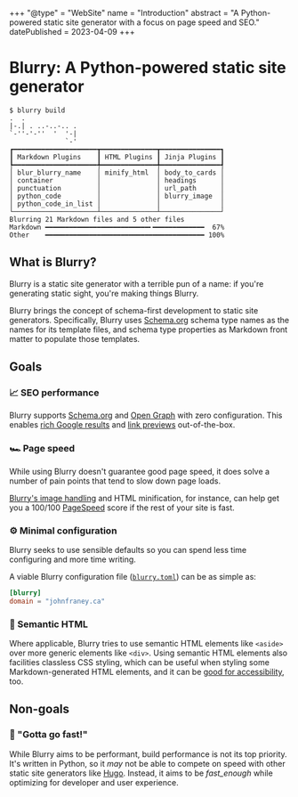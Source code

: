 +++
"@type" = "WebSite"
name = "Introduction"
abstract = "A Python-powered static site generator with a focus on page speed and SEO."
datePublished = 2023-04-09
+++

# Blurry: A Python-powered static site generator

```shell
$ blurry build
.  .             
|-.| . ..-..-.. .
`-''-'-''  '  '-|
              `-'
┏━━━━━━━━━━━━━━━━━━━━━┳━━━━━━━━━━━━━━┳━━━━━━━━━━━━━━━┓
┃ Markdown Plugins    ┃ HTML Plugins ┃ Jinja Plugins ┃
┡━━━━━━━━━━━━━━━━━━━━━╇━━━━━━━━━━━━━━╇━━━━━━━━━━━━━━━┩
│ blur_blurry_name    │ minify_html  │ body_to_cards │
│ container           │              │ headings      │
│ punctuation         │              │ url_path      │
│ python_code         │              │ blurry_image  │
│ python_code_in_list │              │               │
└─────────────────────┴──────────────┴───────────────┘
Blurring 21 Markdown files and 5 other files
Markdown ━━━━━━━━━━━━━━━━━━━━━━━━━━╸━━━━━━━━━━━━━  67%
Other    ━━━━━━━━━━━━━━━━━━━━━━━━━━━━━━━━━━━━━━━━ 100%
```

## What is Blurry?

Blurry is a static site generator with a terrible pun of a name: if you're generating static sight, you're making things Blurry.

Blurry brings the concept of schema-first development to static site generators.
Specifically, Blurry uses [Schema.org](https://schema.org/) schema type names as the names for its template files, and schema type properties as Markdown front matter to populate those templates.

## Goals

<div class="flex-grid">

<article>

### 📈 SEO performance

Blurry supports [Schema.org](https://schema.org/) and [Open Graph](https://ogp.me/) with zero configuration.
This enables [rich Google results](https://developers.google.com/search/docs/appearance/structured-data/search-gallery) and [link previews](https://www.opengraph.xyz/) out-of-the-box.

</article>

<article>

### 🏎️ Page speed

While using Blurry doesn't guarantee good page speed, it does solve a number of pain points that tend to slow down page loads.

[Blurry's image handling](../content/images.md) and HTML minification, for instance, can help get you a 100/100 [PageSpeed](https://pagespeed.web.dev/) score if the rest of your site is fast.

</article>

<article>

### ⚙ Minimal configuration

Blurry seeks to use sensible defaults so you can spend less time configuring and more time writing.

A viable Blurry configuration file ([`blurry.toml`](./../configuration/blurry.toml.md)) can be as simple as:

```toml
[blurry]
domain = "johnfraney.ca"
```

</article>

<article>

### 🧹 Semantic HTML

Where applicable, Blurry tries to use semantic HTML elements like `<aside>` over more generic elements like `<div>`.
Using semantic HTML elements also facilities classless CSS styling, which can be useful when styling some Markdown-generated HTML elements, and it can be [good for accessibility](https://developer.mozilla.org/en-US/docs/Learn/Accessibility/HTML), too.

</article>

</div>

## Non-goals

<div class="flex-grid">

<article>

### 🚄 "Gotta go fast!"

While Blurry aims to be performant, build performance is not its top priority.
It's written in Python, so it _may_ not be able to compete on speed with other static site generators like [Hugo](https://gohugo.io/).
Instead, it aims to be _fast_enough_ while optimizing for developer and user experience.

</article>

</div>
